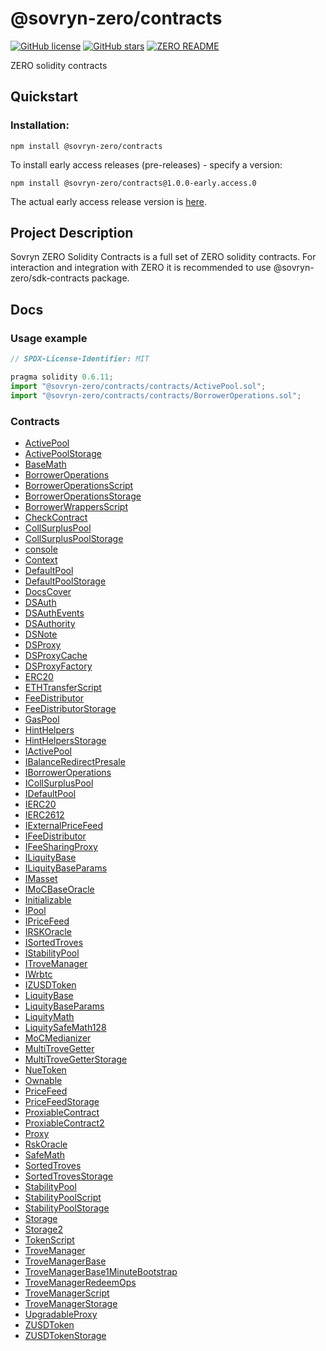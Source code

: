 # @sovryn-zero/contracts  

[![GitHub license](https://img.shields.io/github/license/DistributedCollective/zero)](/LICENSE)
[![GitHub stars](https://img.shields.io/github/stars/DistributedCollective/zero)](https://github.com/DistributedCollective/zero/stargazers)
[![ZERO README](https://img.shields.io/badge/readme-gray?style=flat&logo=ZeroMQ&logoColor=green&link=/README.md)](/README.md)  

  ZERO solidity contracts

## **Quickstart**

### Installation:

  ```shell 
  npm install @sovryn-zero/contracts
  ```

  To install early access releases (pre-releases) - specify a version:  
  ```
  npm install @sovryn-zero/contracts@1.0.0-early.access.0
  ```  

  The actual early access release version is [here](https://github.com/DistributedCollective/zero/blob/sdk-early-access/packages/contracts/package.json#L3).  

## **Project Description**  

  Sovryn ZERO Solidity Contracts is a full set of ZERO solidity contracts.
  For interaction and integration with ZERO it is recommended to use @sovryn-zero/sdk-contracts package.  
   

## **Docs**  

### Usage example

```javascript
// SPDX-License-Identifier: MIT

pragma solidity 0.6.11;
import "@sovryn-zero/contracts/contracts/ActivePool.sol";
import "@sovryn-zero/contracts/contracts/BorrowerOperations.sol";
```  

[comment]: #solidoc (Start)
### Contracts

* [ActivePool](docs/ActivePool.md)
* [ActivePoolStorage](docs/ActivePoolStorage.md)
* [BaseMath](docs/BaseMath.md)
* [BorrowerOperations](docs/BorrowerOperations.md)
* [BorrowerOperationsScript](docs/BorrowerOperationsScript.md)
* [BorrowerOperationsStorage](docs/BorrowerOperationsStorage.md)
* [BorrowerWrappersScript](docs/BorrowerWrappersScript.md)
* [CheckContract](docs/CheckContract.md)
* [CollSurplusPool](docs/CollSurplusPool.md)
* [CollSurplusPoolStorage](docs/CollSurplusPoolStorage.md)
* [console](docs/console.md)
* [Context](docs/Context.md)
* [DefaultPool](docs/DefaultPool.md)
* [DefaultPoolStorage](docs/DefaultPoolStorage.md)
* [DocsCover](docs/DocsCover.md)
* [DSAuth](docs/DSAuth.md)
* [DSAuthEvents](docs/DSAuthEvents.md)
* [DSAuthority](docs/DSAuthority.md)
* [DSNote](docs/DSNote.md)
* [DSProxy](docs/DSProxy.md)
* [DSProxyCache](docs/DSProxyCache.md)
* [DSProxyFactory](docs/DSProxyFactory.md)
* [ERC20](docs/ERC20.md)
* [ETHTransferScript](docs/ETHTransferScript.md)
* [FeeDistributor](docs/FeeDistributor.md)
* [FeeDistributorStorage](docs/FeeDistributorStorage.md)
* [GasPool](docs/GasPool.md)
* [HintHelpers](docs/HintHelpers.md)
* [HintHelpersStorage](docs/HintHelpersStorage.md)
* [IActivePool](docs/IActivePool.md)
* [IBalanceRedirectPresale](docs/IBalanceRedirectPresale.md)
* [IBorrowerOperations](docs/IBorrowerOperations.md)
* [ICollSurplusPool](docs/ICollSurplusPool.md)
* [IDefaultPool](docs/IDefaultPool.md)
* [IERC20](docs/IERC20.md)
* [IERC2612](docs/IERC2612.md)
* [IExternalPriceFeed](docs/IExternalPriceFeed.md)
* [IFeeDistributor](docs/IFeeDistributor.md)
* [IFeeSharingProxy](docs/IFeeSharingProxy.md)
* [ILiquityBase](docs/ILiquityBase.md)
* [ILiquityBaseParams](docs/ILiquityBaseParams.md)
* [IMasset](docs/IMasset.md)
* [IMoCBaseOracle](docs/IMoCBaseOracle.md)
* [Initializable](docs/Initializable.md)
* [IPool](docs/IPool.md)
* [IPriceFeed](docs/IPriceFeed.md)
* [IRSKOracle](docs/IRSKOracle.md)
* [ISortedTroves](docs/ISortedTroves.md)
* [IStabilityPool](docs/IStabilityPool.md)
* [ITroveManager](docs/ITroveManager.md)
* [IWrbtc](docs/IWrbtc.md)
* [IZUSDToken](docs/IZUSDToken.md)
* [LiquityBase](docs/LiquityBase.md)
* [LiquityBaseParams](docs/LiquityBaseParams.md)
* [LiquityMath](docs/LiquityMath.md)
* [LiquitySafeMath128](docs/LiquitySafeMath128.md)
* [MoCMedianizer](docs/MoCMedianizer.md)
* [MultiTroveGetter](docs/MultiTroveGetter.md)
* [MultiTroveGetterStorage](docs/MultiTroveGetterStorage.md)
* [NueToken](docs/NueToken.md)
* [Ownable](docs/Ownable.md)
* [PriceFeed](docs/PriceFeed.md)
* [PriceFeedStorage](docs/PriceFeedStorage.md)
* [ProxiableContract](docs/ProxiableContract.md)
* [ProxiableContract2](docs/ProxiableContract2.md)
* [Proxy](docs/Proxy.md)
* [RskOracle](docs/RskOracle.md)
* [SafeMath](docs/SafeMath.md)
* [SortedTroves](docs/SortedTroves.md)
* [SortedTrovesStorage](docs/SortedTrovesStorage.md)
* [StabilityPool](docs/StabilityPool.md)
* [StabilityPoolScript](docs/StabilityPoolScript.md)
* [StabilityPoolStorage](docs/StabilityPoolStorage.md)
* [Storage](docs/Storage.md)
* [Storage2](docs/Storage2.md)
* [TokenScript](docs/TokenScript.md)
* [TroveManager](docs/TroveManager.md)
* [TroveManagerBase](docs/TroveManagerBase.md)
* [TroveManagerBase1MinuteBootstrap](docs/TroveManagerBase1MinuteBootstrap.md)
* [TroveManagerRedeemOps](docs/TroveManagerRedeemOps.md)
* [TroveManagerScript](docs/TroveManagerScript.md)
* [TroveManagerStorage](docs/TroveManagerStorage.md)
* [UpgradableProxy](docs/UpgradableProxy.md)
* [ZUSDToken](docs/ZUSDToken.md)
* [ZUSDTokenStorage](docs/ZUSDTokenStorage.md)

[comment]: #solidoc (End)
